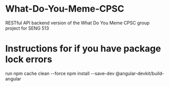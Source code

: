 # What-Do-You-Meme-CPSC
RESTful API backend version of the What Do You Meme CPSC group project for SENG 513

# Instructions for if you have package lock errors
run npm cache clean --force
npm install --save-dev @angular-devkit/build-angular
